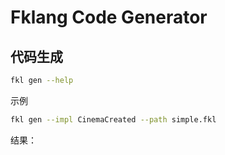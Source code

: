 # Fklang Code Generator

## 代码生成

```bash
fkl gen --help
```

示例

```bash
fkl gen --impl CinemaCreated --path simple.fkl
```

结果：

```

```